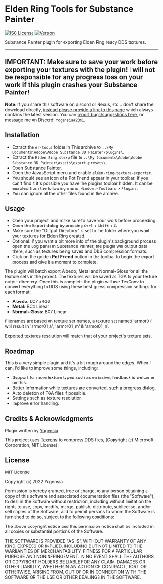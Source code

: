 # Elden Ring Tools for Substance Painter

[![ISC License](https://img.shields.io/badge/license-MIT-green)](https://github.com/yogensia/elden-ring-texture-exporter/blob/main/LICENSE) [![Version](https://img.shields.io/github/package-json/v/yogensia/er-tools)](https://github.com/yogensia/elden-ring-texture-exporter/blob/main/CHANGELOG.md)

Substance Painter plugin for exporting Elden Ring ready DDS textures.

---

## **IMPORTANT: Make sure to save your work before exporting your textures with the plugin! I will not be responsible for any progress loss on your work if this plugin crashes your Substance Painter!**

**Note:** If you share this software on discord or Nexus, etc... don't share the download directly, [instead please provide a link to this page](https://github.com/yogensia/elden-ring-texture-exporter) which always contains the latest version. You can [report bugs/suggestions here](https://github.com/yogensia/elden-ring-texture-exporter/issues), or message me on Discord: `Yogensia#2391`.

## Installation

- Extract the `er-tools` folder in This archive to `..\My Documents\Adobe\Adobe Substance 3D Painter\plugins\`.
- Extract the `Elden Ring.sbexp` file to `..\My Documents\Adobe\Adobe Substance 3D Painter\assets\export-presets\`.
- Open Substance Painter.
- Open the JavasScript menu and enable `elden-ring-texture-exporter`.
- You should see an icon of a Pot Friend appear in your toolbar. If you can't find it it's possible you have the plugins toolbar hidden. It can be enabled from the following menu: `Window` > `Toolbars` > `Plugins`.
- You can ignore all the other files found in the archive.

## Usage

- Open your project, and make sure to save your work before proceeding.
- Open the Export dialog by pressing `Ctrl` + `Shift` + `E`.
- Make sure the "Output Directory" is set to the folder where you want your textures for Elden Ring created.
- Optional: If you want a bit more info of the plugin's background process open the Log panel in Substance Painter, the plugin will output data there, such as textures being saved and DDS compression formats.
- Click on the golden **Pot Friend** button in the toolbar to begin the export process and give it a moment to complete.

The plugin will batch export Albedo, Metal and Normal+Gloss for all the texture sets in the project. The textures will be saved as TGA to your texture output directory. Once this is complete the plugin will use TexConv to convert everything to DDS using these best guess compression settings for each format:

- **Albedo:** BC7 sRGB
- **Metal:** BC4 Linear
- **Normal+Gloss:** BC7 Linear

Filenames are based on texture set names, a texture set named 'armor01' will result in 'armor01_a', 'armor01_m' & 'armor01_n'.

Exported textures resolution will match that of your project's texture sets.

## Roadmap

This is a very simple plugin and it's a bit rough around the edges. When I can, I'd like to improve some things, including:

- Support for more texture types such as emissive, feedback is welcome on this.
- Better information while textures are converted, such a progress dialog.
- Auto deletion of TGA files if possible.
- Settings such as texture resolution.
- Improve error handling.

## Credits & Acknowledgments

Plugin written by [Yogensia](https://www.yogensia.com).

This project uses [Texconv](https://github.com/microsoft/DirectXTex) to compress DDS files, (Copyright (c) Microsoft Corporation, MIT License).

## License

MIT License

Copyright (c) 2022 Yogensia

Permission is hereby granted, free of charge, to any person obtaining a copy
of this software and associated documentation files (the "Software"), to deal
in the Software without restriction, including without limitation the rights
to use, copy, modify, merge, publish, distribute, sublicense, and/or sell
copies of the Software, and to permit persons to whom the Software is
furnished to do so, subject to the following conditions:

The above copyright notice and this permission notice shall be included in all
copies or substantial portions of the Software.

THE SOFTWARE IS PROVIDED "AS IS", WITHOUT WARRANTY OF ANY KIND, EXPRESS OR
IMPLIED, INCLUDING BUT NOT LIMITED TO THE WARRANTIES OF MERCHANTABILITY,
FITNESS FOR A PARTICULAR PURPOSE AND NONINFRINGEMENT. IN NO EVENT SHALL THE
AUTHORS OR COPYRIGHT HOLDERS BE LIABLE FOR ANY CLAIM, DAMAGES OR OTHER
LIABILITY, WHETHER IN AN ACTION OF CONTRACT, TORT OR OTHERWISE, ARISING FROM,
OUT OF OR IN CONNECTION WITH THE SOFTWARE OR THE USE OR OTHER DEALINGS IN THE
SOFTWARE.
